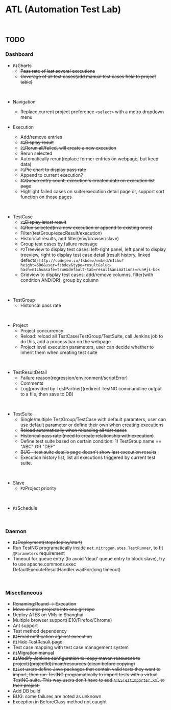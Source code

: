 # ATL (Automation Test Lab)
<br/>

## TODO
### Dashboard
* ~~`P1`Charts~~
  * ~~Pass rate of last several executions~~
  * ~~Coverage of all test cases(add manual test cases field to project table)~~
<br/>

* Navigation
  * Replace current project preference `<select>` with a metro dropdown menu

* Execution
  * Add/remove entries
  * ~~`P1`Display result~~
  * ~~`P1`Rerun all/failed, will create a new execution~~
  * Rerun selected
  * Automatically rerun(replace former entries on webpage, but keep data)
  * ~~`P1`Pie chart to display pass rate~~
  * Append to current execution?
  * ~~`P1`Queue entry count, execution's created date on execution list page~~
  * Highlight failed cases on suite/execution detail page or, support sort function on those pages
<br/>

* TestCase
  * ~~`P1`Display latest result~~
  * ~~`P1`Run selected(in a new execution or append to existing ones)~~
  * Filter(testGroup/execResult/execution)
  * Historical results, and filter(env/browser/slave)
  * Group test cases by failure message
  * `P2`Treeview to display test cases: left-right panel, left panel to display treeview, right to display test case detail (result history, linked defects)
    `http://codepen.io/fsbdev/embed/nILhu?height=600&user=fsbdev&type=result&slug-hash=nILhu&safe=true&default-tab=result&animations=run#js-box`
  * Gridview to display test cases: add/remove columns, filter(with condition AND/OR), group by column
<br/>

* TestGroup
  * Historical pass rate
<br/>

* Project
  * Project concurrency
  * Reload: reload all TestCase/TestGroup/TestSuite, call Jenkins job to do this, add a process bar on the webpage
  * Project level execution parameters, user can decide whether to inherit them when creating test suite
<br/>

* TestResultDetail
  * Failure reason(regression/environment/scriptError)
  * Comments
  * Log(provided by TestPartner)(redirect TestNG commandline output to a file, then save to DB)
<br/>

* TestSuite
  * Single/multiple TestGroup/TestCase with default paramters, user can use default parameter or define their own when creating executions
  * ~~Reload automatically when reloading all test cases~~
  * ~~Historical pass rate (need to create relationship with execution)~~
  * Define test suite based on certain condition: 1) TestGroup.name == "ABC" OR "DEF"
  * ~~BUG - test suite details page doesn't show last execution results~~
  * Execution history list, list all executions triggered by current test suite.
<br/>

* Slave
  * `P2`Project priority
<br/>

* `P2`Schedule
<br/>

### Daemon
* ~~`P1`Deployment(stop/deploy/start)~~
* Run TestNG programatically inside `net.nitrogen.ates.TestRunner`, to fit `@Parameters` requirement
* Timeout for queue entry (to avoid 'dead' queue entry to block slave), 
  try to use apache.commons.exec DefaultExecuteResultHandler.waitFor(long timeout)
<br/>

### Miscellaneous
* ~~Renaming:Round -> Execution~~
* ~~Move all ates projects into one git repo~~
* ~~Deploy ATES on VMs in Shanghai~~
* Multiple browser support(IE10/Firefox/Chrome)
* Ant support
* Test method dependency
* ~~`P2`Email notification against execution~~
* ~~`P1`Hide TestResult page~~
* Test case mapping with test case management system
* ~~`P1`Migration manual~~
* ~~`P1`Modify Jenkins configuration to: copy maven resources to project/{projectId}/main/resources (clean before copying)~~
* ~~`P1`Let users define Java packages that contain valid tests they want to import,
  then run TestNG programatically to import tests with a virtual TestNG suite.
  This way users don't have to add `ATESTestImporter.xml` to their project.~~
* Add DB build
* BUG: some failures are noted as unknown
* Exception in BeforeClass method not caught